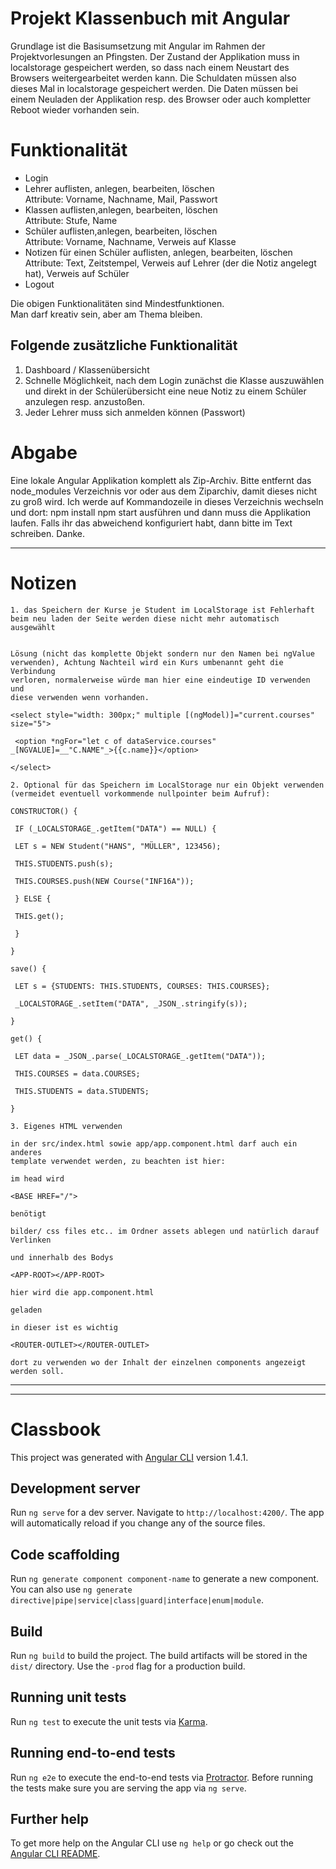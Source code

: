 # Projekt Klassenbuch mit Angular
Grundlage ist die Basisumsetzung mit Angular im Rahmen der Projektvorlesungen an Pfingsten.
Der Zustand der Applikation muss in localstorage gespeichert werden, so dass nach einem Neustart des Browsers weitergearbeitet werden kann.
Die Schuldaten müssen also dieses Mal in localstorage gespeichert werden.
Die Daten müssen bei einem Neuladen der  Applikation resp. des Browser oder auch kompletter Reboot wieder vorhanden sein.
# Funktionalität
* Login
* Lehrer auflisten, anlegen, bearbeiten, löschen  
  Attribute: Vorname, Nachname, Mail, Passwort
* Klassen auflisten,anlegen, bearbeiten, löschen  
  Attribute: Stufe, Name
* Schüler auflisten,anlegen, bearbeiten, löschen  
  Attribute: Vorname, Nachname, Verweis auf Klasse
* Notizen für einen Schüler auflisten, anlegen, bearbeiten, löschen  
  Attribute: Text, Zeitstempel, Verweis auf Lehrer (der die Notiz angelegt hat), Verweis auf Schüler
* Logout

Die obigen Funktionalitäten sind Mindestfunktionen.  
Man darf kreativ sein, aber am Thema bleiben.
## Folgende zusätzliche Funktionalität
1. Dashboard / Klassenübersicht
2. Schnelle Möglichkeit, nach dem Login zunächst die Klasse auszuwählen
   und direkt in der Schülerübersicht eine neue Notiz zu einem Schüler anzulegen resp. anzustoßen.
3. Jeder Lehrer muss sich anmelden können (Passwort)

# Abgabe
Eine lokale Angular Applikation komplett als Zip-Archiv.
Bitte entfernt das node_modules Verzeichnis vor oder aus dem Ziparchiv, damit dieses nicht zu groß wird.
Ich werde auf Kommandozeile in dieses Verzeichnis wechseln und dort:
npm install
npm start
ausführen und dann muss die Applikation laufen.
Falls ihr das abweichend konfiguriert habt, dann bitte im Text schreiben. Danke.

---

# Notizen
```
1. das Speichern der Kurse je Student im LocalStorage ist Fehlerhaft
beim neu laden der Seite werden diese nicht mehr automatisch ausgewählt


Lösung (nicht das komplette Objekt sondern nur den Namen bei ngValue
verwenden), Achtung Nachteil wird ein Kurs umbenannt geht die Verbindung
verloren, normalerweise würde man hier eine eindeutige ID verwenden und
diese verwenden wenn vorhanden.

<select style="width: 300px;" multiple [(ngModel)]="current.courses"
size="5">

 <option *ngFor="let c of dataService.courses"
_[NGVALUE]=__"C.NAME"_>{{c.name}}</option>

</select>

2. Optional für das Speichern im LocalStorage nur ein Objekt verwenden
(vermeidet eventuell vorkommende nullpointer beim Aufruf):

CONSTRUCTOR() {

 IF (_LOCALSTORAGE_.getItem("DATA") == NULL) {

 LET s = NEW Student("HANS", "MÜLLER", 123456);

 THIS.STUDENTS.push(s);

 THIS.COURSES.push(NEW Course("INF16A"));

 } ELSE {

 THIS.get();

 }

}

save() {

 LET s = {STUDENTS: THIS.STUDENTS, COURSES: THIS.COURSES};

 _LOCALSTORAGE_.setItem("DATA", _JSON_.stringify(s));

}

get() {

 LET data = _JSON_.parse(_LOCALSTORAGE_.getItem("DATA"));

 THIS.COURSES = data.COURSES;

 THIS.STUDENTS = data.STUDENTS;

}

3. Eigenes HTML verwenden

in der src/index.html sowie app/app.component.html darf auch ein anderes
template verwendet werden, zu beachten ist hier:

im head wird

<BASE HREF="/">

benötigt

bilder/ css files etc.. im Ordner assets ablegen und natürlich darauf
Verlinken

und innerhalb des Bodys

<APP-ROOT></APP-ROOT>

hier wird die app.component.html

geladen

in dieser ist es wichtig

<ROUTER-OUTLET></ROUTER-OUTLET>

dort zu verwenden wo der Inhalt der einzelnen components angezeigt
werden soll.
```

---
---

# Classbook

This project was generated with [Angular CLI](https://github.com/angular/angular-cli) version 1.4.1.

## Development server

Run `ng serve` for a dev server. Navigate to `http://localhost:4200/`. The app will automatically reload if you change any of the source files.

## Code scaffolding

Run `ng generate component component-name` to generate a new component. You can also use `ng generate directive|pipe|service|class|guard|interface|enum|module`.

## Build

Run `ng build` to build the project. The build artifacts will be stored in the `dist/` directory. Use the `-prod` flag for a production build.

## Running unit tests

Run `ng test` to execute the unit tests via [Karma](https://karma-runner.github.io).

## Running end-to-end tests

Run `ng e2e` to execute the end-to-end tests via [Protractor](http://www.protractortest.org/).
Before running the tests make sure you are serving the app via `ng serve`.

## Further help

To get more help on the Angular CLI use `ng help` or go check out the [Angular CLI README](https://github.com/angular/angular-cli/blob/master/README.md).
